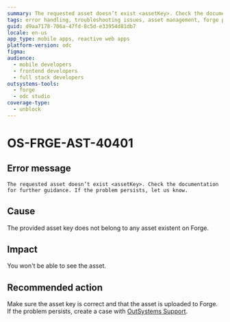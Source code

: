 ```yaml
---
summary: The requested asset doesn’t exist <assetKey>. Check the documentation for further guidance. If the problem persists, let us know.
tags: error handling, troubleshooting issues, asset management, forge platform, support and guidance
guid: d9aa7178-706a-47fd-8c5d-e33954d81db7
locale: en-us
app_type: mobile apps, reactive web apps
platform-version: odc
figma:
audience:
  - mobile developers
  - frontend developers
  - full stack developers
outsystems-tools:
  - forge
  - odc studio
coverage-type:
  - unblock
---
```


# OS-FRGE-AST-40401

## Error message

`The requested asset doesn’t exist <assetKey>. Check the documentation for further guidance. If the problem persists, let us know.`

## Cause

The provided asset key does not belong to any asset existent on Forge.

## Impact

You won't be able to see the asset.

## Recommended action

Make sure the asset key is correct and that the asset is uploaded to Forge.
If the problem persists, create a case with [OutSystems Support](https://www.outsystems.com/support/portal/open-support-case?ErrorCode=OS-FRGE-AST-40401).
